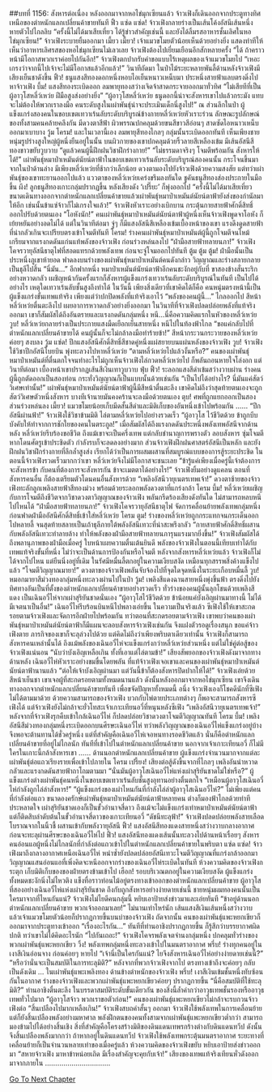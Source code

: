 ##บทที่ 1156: สังหารต่อเนื่อง
หลังออกมาจากหอไข่มุกเซียนแล้ว จ้าวเฟิงก็เดินออกจากประตูทางทิศเหนือของตำหนักแลกเปลี่ยนค้าขายทันที
ฟิ้ว แซ่ด แซ่ด!
จ้าวเฟิงกลายร่างเป็นเส้นโค้งอัสนีเส้นหนึ่ง หายตัวไปไกลลิบ
“ครั้งนี้ไม่ได้มาเสียเที่ยว ได้รู้ข่าวสำคัญเช่นนี้ และยังได้ลิ้มรสอาหารชั้นเลิศในหอไข่มุกเซียน!”
จ้าวเฟิงระบายยิ้มออกมา
เมี้ยว เมี้ยว!
เจ้าแมวขโมยตัวน้อยเห็นด้วยอย่างยิ่ง แสดงท่าทีให้เห็นว่าอาหารเลิศรสของหอไข่มุกเซียนไม่เลวเลย จ้าวเฟิงต้องไปเยี่ยมเยือนอีกสักหลายครั้ง
“ได้ ถ้าคราวหน้ามีโอกาสพวกเราค่อยไปกันอีก!”
จ้าวเฟิงตกปากรับคำขอแบบไร้เหตุผลของเจ้าแมวขโมยไป
“เหอะ เกรงว่าจากนี้ไปเจ้าจะไม่มีโอกาสแล้วอีกแล้ว!”
วินาทีถัดมา ในป่าไม้ระยะหลายพันลี้ด้านหลังจ้าวเฟิงมีเสียงเย็นชาดังขึ้น
ฟิ้ว!
ธนูแสงสีทองดอกหนึ่งหอบไอเย็นหนาวเหน็บมา ประหนึ่งสายฟ้าแลบตรงดิ่งไปหาจ้าวเฟิง
บึ้ม!
แสงสีทองระเบิดออก ลมพายุทองสว่างเจิดจ้าสาดกระจายออกมาทั่วทิศ
“ไม่เสียทีที่เป็นผู้อาวุโสหลี่ว์เหว่ย ฝีมือสูงส่งอย่างยิ่ง”
“ผู้อาวุโสหลี่ว์เหว่ย ธนูดอกนี้น่าจะสังหารเขาไปแล้วกระมัง แทบจะไม่ต้องให้พวกเราลงมือ คนระดับสูงในเผ่าพันธุ์น่าจะประเมินเด็กนี่สูงไป!”
ณ ส่วนลึกในป่า ผู้แข็งแกร่งสองคนในขอบเขตเทวาเร้นลับระดับบริบูรณ์ข้างกายหลี่ว์เหว่ยหัวเราะร่วน
ลักษณะรูปลักษณ์ของทั้งสามคนคล้ายคลึงกัน มีดวงตาสีฟ้า ผิวพรรณปกคลุมด้วยขนสีขาวสีอ่อนๆ สาดซัดไอหนาวเหน็บออกมาเบาบาง
วู้ม โครม!
และในเวลานี้เอง ลมพายุสีทองไกลๆ กลุ่มนั้นระเบิดออกทันที
เห็นเพียงชายหนุ่มรูปร่างสูงใหญ่ผู้หนึ่งยืนอยู่ในนั้น บนผิวกายของเขาปกคลุมด้วยริ้วลายสีเหลืองเข้ม มีเส้นอัสนีสีทองขาวขยับวูบวาบ
“ดูแล้วคนผู้นี้ฝึกฝนวิชาฝึกร่างกาย!”
“ไม่ธรรมดาจริงๆ โจมตีพร้อมกัน สังหารให้ได้!”
เผ่าพันธุ์หมาป่าเหมันต์นัยน์ตาฟ้าในขอบเขตเทวาเร้นลับระดับบริบูรณ์สองคนนั้น กระโจนขึ้นมาจากในป่าด้านล่าง
มีเพียงหลี่ว์เหว่ยที่ช้ากว่าเล็กน้อย ดวงตามองไปยังจ้าวเฟิงด้วยความสงสัย
แต่ทว่าเผ่าพันธุ์ของเขาทะยานออกไปแล้ว แววตาของหลี่ว์เหว่ยเคร่งขรึมลงทันใด ชูคันธนูสีทองส่องประกายในมือขึ้น
ผึง!
ลูกธนูสีทองเกาะกลุ่มปรากฏขึ้น หลังเสียงดัง ‘เปรี๊ยะ’ ก็พุ่งออกไป
“ครั้งนี้ไม่ได้มาเสียเที่ยว ขนาดเดินทางออกจากตำหนักแลกเปลี่ยนค้าขายแล้วเผ่าพันธุ์หมาป่าเหมันต์นัยน์ตาฟ้ายังส่งของกำนัลมาให้อีก เช่นนั้นข้าแซ่จ้าวก็ไม่เกรงใจแล้ว!”
จ้าวเฟิงหัวเราะอย่างเบิกบาน กระตุ้นกายสายฟ้าศักดิ์สิทธิ์ ออกไปรับด้วยตนเอง
“โอหังนัก!”
คนเผ่าพันธุ์หมาป่าเหมันต์นัยน์ตาฟ้าผู้หนึ่งเห็นจ้าวเฟิงพูดจาโอหัง ก็เย้ยหยันอย่างอดไม่ได้
แต่ในวินาทีต่อมา จู่ๆ ก็มีแสงอัสนีสีเหลืองเข้มเบื้องหน้าของเขา แรงดึงดูดสายฟ้าที่น่ากลัวเกินจะเปรียบตรงเข้าโจมตีทันที
โครม!
ร่างคนเผ่าพันธุ์หมาป่าเหมันต์ผู้นี้ถูกโจมตีจนไหม้เกรียมจากแรงกดดันแก่นแท้พลังของจ้าวเฟิง ก่อนร่วงหล่นลงไป
“ฝ่ามือสายฟ้าทลายนภา!”
จ้าวเฟิงโคจรวายุอัสนีธาตุไฟที่สอดแทรกด้วยพลังเทพ ก่อนจะจู่โจมออกไปทันที
ตู้ม ตู้ม ตู้ม!
ฝ่ามือนั้นเป็นประหนึ่งภูเขาห้ายอด ฟาดลงบนร่างของเผ่าพันธุ์หมาป่าเหมันต์คนดังกล่าว วิญญาณและร่างสลายกลายเป็นธุลีไปสิ้น
“นี่มัน…”
อีกฟากหนึ่ง หมาป่าเหมันต์นัยน์ตาฟ้าอีกคนชะงักอยู่กับที่ ขาสองข้างสั่นระริกอย่างหวาดกลัว
เผชิญหน้ากันครั้งแรกก็สังหารผู้แข็งแกร่งเทวาเร้นลับระดับบริบูรณ์ในทันที เป็นไปได้อย่างไร เหตุใดเทวาเร้นลับชั้นสูงถึงทำได้
ในวันนี้ เพียงสิ่งเดียวที่เขาคิดได้ก็คือ คนหนุ่มตรงหน้านี้เป็นผู้แข็งแกร่งขั้นเทพแท้จริง เพียงแต่ว่าปกปิดพลังที่แท้จริงเอาไว้
“พลังของคนผู้นี้…”
ไกลออกไป สีหน้าหลี่ว์เหว่ยตื่นตะลึงไป เผยอาการหวาดกลัวอย่างยิ่งออกมา
ในวินาทีที่จ้าวเฟิงปลดปล่อยพลังที่แท้จริงออกมา เขาก็สัมผัสได้ถึงอันตรายและแรงกดดันกลุ่มหนึ่ง
หนี...นี่คือความคิดแรกในหัวของหลี่ว์เหว่ย
วูบ!
หลี่ว์เหว่ยกลายร่างเป็นประกายแสงมืดเยือกเย็นสายหนึ่ง หนีไปในท้องฟ้าไกล
“ขอแค่กลับไปที่ตำหนักแลกเปลี่ยนค้าขายได้ คนผู้นั้นก็จะไม่กล้าลงมือทำร้ายข้า!”
สีหน้ากระวนกระวายของหลี่ว์เหว่ยค่อยๆ สงบลง
วู้ม แซ่ด!
ปีกแสงอัสนีศักดิ์สิทธิ์สีชาดคู่หนึ่งแผ่สยายบนแผ่นหลังของจ้าวเฟิง
วูบ!
จ้าวเฟิงใช้วิชาปีกอัสนีโบยบิน พุ่งทะลวงไปหาหลี่ว์เหว่ย
“ตามหลี่ว์เหว่ยไปแล้วงั้นหรือ?”
คนของเผ่าพันธุ์หมาป่าเหมันต์ที่ตื่นตกใจจนทำอะไรไม่ถูกเห็นจ้าวเฟิงไล่กวดหลี่ว์เหว่ยไป ก็พลันถอนหายใจโล่งอก
แต่วินาทีต่อมา เบื้องหน้าเขาปรากฏเส้นสีเงินเทาวูบวาบ
ฟุ่บ ฟิ้ว!
ระลอกแสงสีดำเข้มสว่างวาบผ่าน ร่างคนผู้นี้ถูกตัดออกเป็นสองท่อน กระทั่งวิญญาณก็เป็นแบบนั้นด้วยเช่นกัน
“เป็นไปได้อย่างไร? นี่มันแค่สัตว์วิเศษเท่านั้น!”
เผ่าพันธุ์หมาป่าเหมันต์นัยน์ตาฟ้าผู้นี้มีสีหน้าตื่นตะลึง
เขาคิดไม่ถึงว่าสุดท้ายตนเองจะถูกสัตว์วิเศษตัวหนึ่งสังหาร บางทีเจ้านายมันคงคร้านจะลงมือด้วยตนเอง
ตุบ!
ศพที่ถูกแยกออกเป็นสองส่วนร่วงหล่นลง
เมี้ยว!
แมวขโมยน้อยเก็บมีดสั้นสีดำและมิติเก็บของอันหนึ่งเข้าไปพร้อมกัน
……
“ปีกอัสนีผ่านฟ้า!”
จ้าวเฟิงใช้วิชาข้ามมิติ ไล่ตามหลี่ว์เหว่ยไปอย่างรวดเร็ว
“ผู้อาวุโส ไว้ชีวิตด้วย ข้าถูกบีบบังคับให้ทำจากการชักใยของคนในตระกูล!”
เมื่อสัมผัสได้ถึงแรงกดดันประหนึ่งพลังเทพอัสนีจากด้านหลัง หลี่ว์เหว่ยรีบร้องขอชีวิต
ถึงแม้เขาจะเป็นครึ่งเทพ แต่กลับชำนาญการพรางตัว ลอบสังหาร ซุ่มโจมตี หากโดนศัตรูเข้าประชิดตัว กำลังรบก็จะลดลงอย่างมาก
ส่วนจ้าวเฟิงฝึกฝนศาสตร์อัสนีเป็นหลัก และยังฝึกฝนวิชาฝึกร่างกายที่ลึกล้ำสูงส่ง เรียกได้ว่าเป็นการผสมผสานที่สมบูรณ์แบบของการสู้ระยะประชิด ในตอนนี้จ้าวเฟิงรวดเร็วมากกว่าเขา หลี่ว์เหว่ยจึงไม่มีโอกาสจะชนะเลย
“ข้ารู้แค่เพียงเมื่อครู่นี้เจ้าต้องการจะสังหารข้า กับคนที่ต้องการจะสังหารกัน ข้าจะเมตตาได้อย่างไร!”
จ้าวเฟิงยิ้มอย่างดูแคลน
ตอนที่สังหารคนอื่น ก็ต้องเตรียมตัวโดนคนอื่นสังหารด้วย
“เพลิงอัสนีวายุเนตรเทพเจ้า!”
ดวงตาซ้ายของจ้าวเฟิงทะลักลูกเพลิงสายฟ้าสีทองม่วง พร้อมด้วยระลอกพลังดวงตาที่แกร่งกล้า
โครม บึ้ม!
หลี่ว์เหว่ยเผชิญกับการโจมตีถึงชีวิตจากวิชาดวงตาวิญญาณของจ้าวเฟิง พลันกรีดร้องเสียงดังทันใด ไม่สามารถหลบหนีไปไหนได้
“ฝ่ามือสายฟ้าทลายนภา!”
จ้าวเฟิงโคจรวายุอัสนีธาตุไฟ จัดการคลื่อนย้ายพลังเทพกลุ่มหนึ่ง ก่อนฟาดฝ่ามืออัสนีศักดิ์สิทธิ์เข้าใส่หลี่ว์เหว่ย
โครม ตูม!
ร่างของหลี่ว์เหว่ยถูกกระแทกจนกระเด็นออกไปหลายลี้ จนสุดท้ายสลายเป็นเถ้าธุลีภายใต้พลังอัสนีเทวะที่น่าสะพรึงกลัว
“กายสายฟ้าศักดิ์สิทธิ์ผสานกับพลังอัสนีเทวะทำลายล้าง ทำให้พลังของฝ่ามือสายฟ้าทลายนภารุนแรงมากยิ่งขึ้น!”
จ้าวเฟิงสัมผัสได้ถึงพลานุภาพของฝ่ามือเมื่อครู่ ใบหน้าเผยความตื่นเต้นยินดี
พลังของจ้าวเฟิงในตอนนี้เทียบเท่าได้กับเทพแท้จริงขั้นที่หนึ่ง ไม่ว่าจะเป็นด้านการป้องกันหรือโจมตี
หลังจากสังหารหลี่ว์เหว่ยแล้ว จ้าวเฟิงก็ไม่ได้จากไปไหน แต่ยืนนิ่งอยู่ที่เดิม
ในรัศมีหมื่นลี้ตกอยู่ในความเงียบสงัด เหมือนทุกสรรพสิ่งค้างแข็งไปแล้ว
“โจมตีวิญญาณมายา!”
ดวงตาของจ้าวเฟิงพลันจับจ้องไปที่จุดใดจุดหนึ่งในระยะเกือบหมื่นลี้
วูบ!
หมอกมายาสีม่วงทองกลุ่มหนึ่งทะลวงผ่านไปในป่า
วู้ม!
เพลิงสีแดงฉานสายหนึ่งพุ่งขึ้นฟ้า ตรงดิ่งไปยังทิศทางอันเป็นที่ตั้งของตำหนักแลกเปลี่ยนค้าขายอย่างรวดเร็ว
ทั่วร่างของคนผู้นั้นลุกโชนด้วยเพลิงสีแดง เป็นเฉินอวี๋ไห่จากเผ่าสุริยันชาดนั่นเอง
“ผู้อาวุโสไว้ชีวิตด้วย ข้าน้อยแค่บังเอิญผ่านมาทางนี้ ไม่ได้มีเจตนาเป็นอื่น!”
เฉินอวี๋ไห่รีบร้อนบินหนีไปพลางเอ่ยขึ้น
ในความเป็นจริงแล้ว ซีเฟิงใช้ให้เขาสะกดรอยตามจ้าวเฟิงและจัดการอีกฝ่ายไปพร้อมกัน
ทว่าตอนที่สะกดรอยตามจ้าวเฟิง เขาพบว่าคนของเผ่าพันธุ์หมาป่าเหมันต์นัยน์ตาฟ้าก็มีแผนจะลอบสังหารจ้าวเฟิงเช่นกัน จึงแฝงตัวรอดูเรื่องสนุก ขอแค่จ้าวเฟิงตาย ภารกิจของเขาก็จะลุล่วงไปด้วย
แต่คิดไม่ถึงว่าเพียงพริบตาเดียวเท่านั้น จ้าวเฟิงก็สามารถสังหารคนเหล่านั้นได้
ถึงแม้พลังของเฉินอวี๋ไห่จะแข็งแกร่งกว่าหลี่ว์เหว่ยส่วนหนึ่ง แต่ไม่ใช่คู่ต่อสู้ของจ้าวเฟิงแน่นอน
“นับว่าบังเอิญเหลือเกิน ทั้งที่เอาแต่ไล่ตามข้า!”
เสียงสัพยอกของจ้าวเฟิงดังมาจากทางด้านหลัง
เฉินอวี๋ไห่หัวเราะอย่างขมขื่นโดยพลัน ที่แท้จ้าวเฟิงเจอเขาและคนของเผ่าพันธุ์หมาป่าเหมันต์นัยน์ตาฟ้านานแล้ว
“ต่อให้เจ้าบังเอิญผ่านมา แต่วันนี้ข้าก็ต้องสังหารปิดปากให้ได้!”
จ้าวเฟิงเอ่ยด้วยสีหน้าเย็นชา
เขาเจอผู้ที่สะกดรอยตามทั้งหมดนานแล้ว ดังนั้นหลังออกมาจากหอไข่มุกเซียน เขาจึงเดินทางออกจากตำหนักแลกเปลี่ยนค้าขายทันที เพื่อขจัดปัญหาทั้งหมดนี้
อนึ่ง จ้าวเฟิงเองก็โชคดีนักที่ซีเฟิงไม่ได้ตามมาด้วย
ด้วยความสามารถของจ้าวเฟิง บวกกับไพ่ตายประเภทต่างๆ ก็พอจะสามารถสังหารซีเฟิงได้ แต่จ้าวเฟิงยังไม่กล้าจะยั่วโทสะเจ้าเกาะเทียนอวี่ที่หนุนหลังซีเฟิง
“เพลิงอัสนีวายุเนตรเทพเจ้า!”
หลังจากที่จ้าวเฟิงรุกคืบเข้าใกล้เฉินอวี๋ไห่ ก็ปลดปล่อยวิชาดวงตาโจมตีวิญญาณทันที
โครม บึ้ม!
เพลิงอัสนีสีม่วงทองกลุ่มหนึ่งระเบิดออกบนศีรษะเฉินอวี๋ไห่
ทว่าพลังวิญญาณของเฉินอวี๋ไห่แข็งแกร่งอยู่บ้าง จึงพอจะต้านทานได้ชั่วครู่หนึ่ง
แต่ที่สำคัญคือเฉินอวี๋ไห่เจอหนทางรอดชีวิตแล้ว นั่นก็คือตำหนักแลกเปลี่ยนค้าขายที่อยู่ไม่ไกลนัก
ทันทีที่เข้าไปในตำหนักแลกเปลี่ยนค้าขาย นอกจากเจ้าเกาะเทียนอวี่ ก็ไม่มีใครในเกาะนี้กล้าสังหารเขา
……
ด้านนอกตำหนักแลกเปลี่ยนค้าขาย ผู้แข็งแกร่งจำนวนมากจากแต่ละเผ่าพันธุ์ต่อแถวเรียงรายเพื่อเข้าไปภายใน
โครม เปรี้ยง!
เสียงต่อสู้ดังขึ้นจากที่ไกลๆ เพลิงอันน่าหวาดกลัวและแรงกดดันสายฟ้าถาโถมตามมา
“นั่นมันผู้อาวุโสเฉินอวี๋ไห่แห่งเผ่าสุริยันชาดไม่ใช่หรือ?”
ผู้แข็งแกร่งต่างเผ่าพันธุ์คนหนึ่งในขอบเขตเทวาเร้นลับชั้นสูงอุทานอย่างตื่นตกใจ
“เหมือนผู้อาวุโสเฉินอวี๋ไห่กำลังถูกไล่ล่าสังหาร!”
“ผู้แข็งแกร่งของเผ่าไหนกันที่กำลังไล่ล่าผู้อาวุโสเฉินอวี๋ไห่?”
ไม่เพียงแต่คนที่กำลังต่อแถว ขนาดองครักษ์เผ่าพันธุ์หมาป่าเหมันต์นัยน์ตาฟ้าหลายคน ต่างก็มองฟ้าไกลด้วยท่าทีประหลาดใจ
เผ่าสุริยันชาดเองก็เป็นขั้วอำนาจสี่ดาว ถึงแม้จะไม่แข็งแกร่งเท่าหมาป่าเหมันต์นัยน์ตาฟ้า แต่ก็ติดสิบลำดับต้นในขั้วอำนาจสี่ดาวของเกาะเทียนอวี่
“ดัชนีทะลุฟ้า!”
จ้าวเฟิงปลดปล่อยพลังสายเลือดโบราณจากในนิ้วชี้ ผสานเข้ากับพลังวายุอัสนี
ฟิ้ว!
แสงอัสนีสีทองแดงสายหนึ่งสว่างวาบกลางอากาศ ก่อนจะทะลุผ่านศีรษะของเฉินอวี๋ไห่ไป
ฟิ้ว!
แสงอัสนีทองแดงเส้นนั้นทะลวงไปด้านหน้าเรื่อยๆ สังหารคนอ่อนแอผู้หนึ่งไม่ไกลนักที่กำลังต่อแถวเข้าไปในตำหนักแลกเปลี่ยนค้าขายในพริบตา
แซ่ด แซ่ด!
จ้าวเฟิงมาถึงกลางอากาศเหนือเฉินอวี๋ไห่ หนำซ้ำยังปลดปล่อยอัสนีเทวะโจมตีวิญญาณที่แกร่งกล้าออกมา
วิญญาณแสนอ่อนแอที่เพิ่งคิดจะหนีออกจากร่างของเฉินอวี๋ไห่ระเบิดในทันที
ห้วงความคิดของจ้าวเฟิงกระตุก เก็บมิติเก็บของของฝ่ายตรงข้ามเข้าไป
เฮือก!
รอบบริเวณตกอยู่ในความเงียบสงัด ผู้แข็งแกร่งทั้งหมดชะงักนิ่งไม่ไหวติง แข็งทื่อราวท่อนไม้อยู่ตรงทางเข้าออกของตำหนักแลกเปลี่ยนค้าขาย
ผู้อาวุโสที่สองอย่างเฉินอวี๋ไห่แห่งเผ่าสุริยันชาด ถึงกับถูกสังหารอย่างง่ายดายเช่นนี้ ชายหนุ่มผมทองคนนั้นเป็นใครมาจากที่ไหนกันแน่?
จ้าวเฟิงไม่ไยดีคนกลุ่มนี้ หยิบเอาป้ายส่งข่าวมาและเอ่ยทันที “ข้าอยู่ด้านนอกตำหนักแลกเปลี่ยนค้าขาย พวกเจ้าออกมาเลย!”
ไม่นานเท่าไหร่นัก เส้นแสงสีเงินเส้นหนึ่งสว่างวาบ แล้วเจ้าแมวขโมยตัวน้อยก็ปรากฏกายขึ้นบนบ่าของจ้าวเฟิง
ถัดจากนั้น คนของเผ่าพันธุ์แพะหยกเขียวก็ออกมาจากประตูทางเข้าออก
“เรื่องอะไรกัน…”
ทันทีที่ท่านอาชิงปรากฏกายขึ้น ก็รู้สึกว่าบรรยากาศผิดปกติ ทว่าเขาไม่ได้คิดอะไรนัก
“ไปกันเถอะ!”
จ้าวเฟิงโคจรพลังเจตจำนงกลุ่มหนึ่ง ปกคลุมทั่วร่างของพวกเผ่าพันธุ์แพะหยกเขียว
วิ้ง!
พลังเทพกลุ่มหนึ่งทะลวงเข้าไปในมนตราอากาศ
พรึ่บ!
ร่างทุกคนอยู่ในเงาสีเงินอ่อนจาง ก่อนค่อยๆ หายไป
“เจ้านี่เป็นใครกันแน่? ไยจึงสังหารเฉินอวี๋ไห่อย่างง่ายดายเช่นนี้?”
“หรือว่านั่นจะเป็นสมบัติในการทะลุมิติ?”
หลังจากที่พวกจ้าวเฟิงจากไป ตรงทางเข้าถึงจะค่อยๆ กลับเป็นดังเดิม
…
ในเผ่าพันธุ์แพะเพลิงทอง ด้านข้างตำหนักของจ้าวเฟิง
พรึ่บ!
เงาสีเงินเข้มชั้นหนึ่งทับซ้อนกันในอากาศ ร่างของจ้าวเฟิงและพวกเผ่าพันธุ์แพะหยกเขียวค่อยๆ ปรากฏกายขึ้น
“นี่คือสมบัติที่ใช้ทะลุมิติ?”
ท่านอาชิงตื่นตะลึง
ในบรรดาสมบัติระดับขั้นเดียวกัน ของสิ่งนี้ล้ำค่ากว่าอาวุธเทพชั้นรองหรืออาวุธเทพทั่วไปมาก
“ผู้อาวุโสจ้าว พวกเราขอตัวก่อน!”
คนของเผ่าพันธุ์แพะหยกเขียวไม่กล้าจะรบกวนจ้าวเฟิงต่อ
“สิ้นเปลืองไปมากเหลือเกิน!”
จ้าวเฟิงสบถคำสั้นๆ ออกมา
จ้าวเฟิงใช้พลังเทพในการเคลื่อนย้าย แต่ก็ยังสิ้นเปลืองพลังอย่างมหาศาล
พลังฝึกตนของคนทั้งสามจากเผ่าพันธุ์แพะหยกเขียวต่ำกว่า สามารถมองข้ามไปได้อย่างสิ้นเชิง สิ่งที่สำคัญคือโครงสร้างมิติของดินแดนเทพรกร้างต่างกับดินแดนทวีป ดังนั้นจึงสิ้นเปลืองพลังมากกว่า
ถ้าหากอยู่ในดินแดนทวีป จ้าวเฟิงใช้พลังเทพกระตุ้นมนตราอากาศ ระยะทางที่เคลื่อนย้ายก็เป็นจำนวนหลายเท่าของเมื่อครู่แล้ว
ห้วงความคิดของจ้าวเฟิงขยับ หยิบเอาป้ายส่งข่าวออกมา
“สหายจ้าวเฟิง มาหาข้าหน่อยเถิด มีเรื่องสำคัญจะคุยกับเจ้า!”
เสียงของเทพแท้จริงเทียนหั่วดังออกมาจากภายใน
…………………………..


[Go To Next Chapter]( ./13.md)
